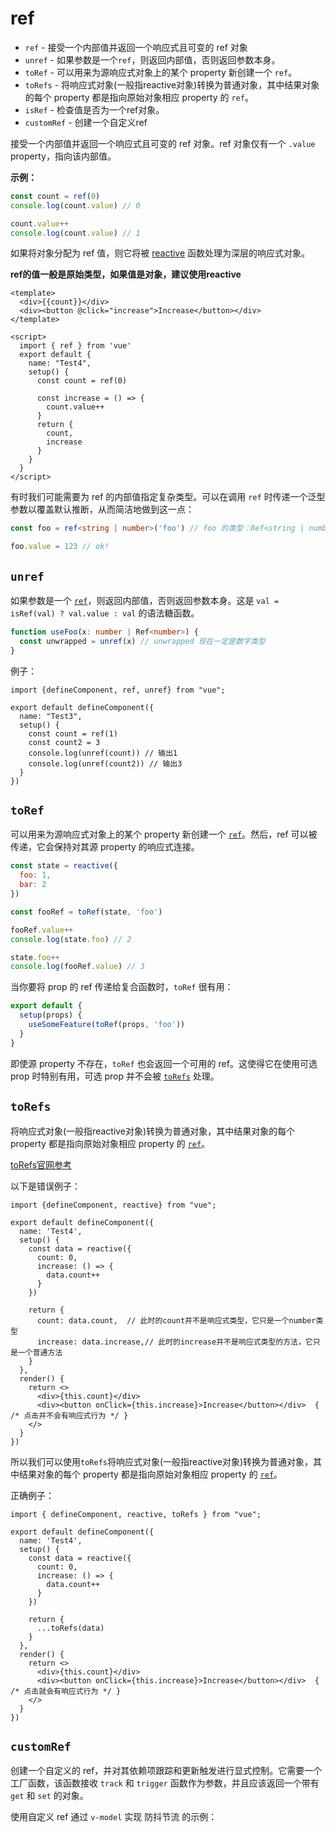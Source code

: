 # ref

* `ref` - 接受一个内部值并返回一个响应式且可变的 ref 对象
* `unref` - 如果参数是一个`ref`，则返回内部值，否则返回参数本身。
* `toRef` - 可以用来为源响应式对象上的某个 property 新创建一个 `ref`。
* `toRefs` - 将响应式对象(一般指reactive对象)转换为普通对象，其中结果对象的每个 property 都是指向原始对象相应 property 的 `ref`。
* `isRef` - 检查值是否为一个ref对象。 
* `customRef` - 创建一个自定义ref



接受一个内部值并返回一个响应式且可变的 ref 对象。ref 对象仅有一个 `.value` property，指向该内部值。

**示例：**

```js
const count = ref(0)
console.log(count.value) // 0

count.value++
console.log(count.value) // 1
```

如果将对象分配为 ref 值，则它将被 [reactive](https://v3.cn.vuejs.org/api/basic-reactivity.html#reactive) 函数处理为深层的响应式对象。

**ref的值一般是原始类型，如果值是对象，建议使用reactive**

```vue
<template>
  <div>{{count}}</div>
  <div><button @click="increase">Increase</button></div>
</template>

<script>
  import { ref } from 'vue'
  export default {
    name: "Test4",
    setup() {
      const count = ref(0)

      const increase = () => {
        count.value++
      }
      return {
        count,
        increase
      }
    }
  }
</script>
```

有时我们可能需要为 ref 的内部值指定复杂类型。可以在调用 `ref` 时传递一个泛型参数以覆盖默认推断，从而简洁地做到这一点：

```ts
const foo = ref<string | number>('foo') // foo 的类型：Ref<string | number>

foo.value = 123 // ok!
```



## `unref`

如果参数是一个 [`ref`](https://v3.cn.vuejs.org/api/refs-api.html#ref)，则返回内部值，否则返回参数本身。这是 `val = isRef(val) ? val.value : val` 的语法糖函数。

```ts
function useFoo(x: number | Ref<number>) {
  const unwrapped = unref(x) // unwrapped 现在一定是数字类型
}
```

例子：

```tsx
import {defineComponent, ref, unref} from "vue";

export default defineComponent({
  name: "Test3",
  setup() {
    const count = ref(1)
    const count2 = 3
    console.log(unref(count)) // 输出1
    console.log(unref(count2)) // 输出3
  }
})
```



## `toRef`

可以用来为源响应式对象上的某个 property 新创建一个 [`ref`](https://v3.cn.vuejs.org/api/refs-api.html#ref)。然后，ref 可以被传递，它会保持对其源 property 的响应式连接。

```js
const state = reactive({
  foo: 1,
  bar: 2
})

const fooRef = toRef(state, 'foo')

fooRef.value++
console.log(state.foo) // 2

state.foo++
console.log(fooRef.value) // 3
```

当你要将 prop 的 ref 传递给复合函数时，`toRef` 很有用：

```js
export default {
  setup(props) {
    useSomeFeature(toRef(props, 'foo'))
  }
}
```

即使源 property 不存在，`toRef` 也会返回一个可用的 ref。这使得它在使用可选 prop 时特别有用，可选 prop 并不会被 [`toRefs`](https://v3.cn.vuejs.org/api/refs-api.html#torefs) 处理。





## `toRefs`

将响应式对象(一般指reactive对象)转换为普通对象，其中结果对象的每个 property 都是指向原始对象相应 property 的 [`ref`](https://v3.cn.vuejs.org/api/refs-api.html#ref)。

[toRefs官网参考](https://v3.cn.vuejs.org/api/refs-api.html#torefs)

以下是错误例子：

```tsx
import {defineComponent, reactive} from "vue";

export default defineComponent({
  name: 'Test4',
  setup() {
    const data = reactive({
      count: 0,
      increase: () => {
        data.count++
      }
    })

    return {
      count: data.count,  // 此时的count并不是响应式类型，它只是一个number类型
      increase: data.increase,// 此时的increase并不是响应式类型的方法，它只是一个普通方法
    }
  },
  render() {
    return <>
      <div>{this.count}</div>
      <div><button onClick={this.increase}>Increase</button></div>  { /* 点击并不会有响应式行为 */ }
    </>
  }
})
```

所以我们可以使用`toRefs`将响应式对象(一般指reactive对象)转换为普通对象，其中结果对象的每个 property 都是指向原始对象相应 property 的 [`ref`](https://v3.cn.vuejs.org/api/refs-api.html#ref)。

正确例子：

```tsx
import { defineComponent, reactive, toRefs } from "vue";

export default defineComponent({
  name: 'Test4',
  setup() {
    const data = reactive({
      count: 0,
      increase: () => {
        data.count++
      }
    })

    return {
      ...toRefs(data)
    }
  },
  render() {
    return <>
      <div>{this.count}</div>
      <div><button onClick={this.increase}>Increase</button></div>  { /* 点击就会有响应式行为 */ }
    </>
  }
})
```



## `customRef`

创建一个自定义的 ref，并对其依赖项跟踪和更新触发进行显式控制。它需要一个工厂函数，该函数接收 `track` 和 `trigger` 函数作为参数，并且应该返回一个带有 `get` 和 `set` 的对象。

使用自定义 ref 通过 `v-model` 实现 防抖节流 的示例：

